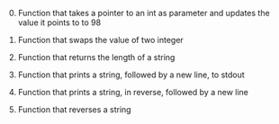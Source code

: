 0.	Function that takes a pointer to an int as parameter and updates the value it points to to 98

1.	Function that swaps the value of two integer

2.	Function that returns the length of a string

3.	Function that prints a string, followed by a new line, to stdout

4.	Function that prints a string, in reverse, followed by a new line

5.	Function that reverses a string
